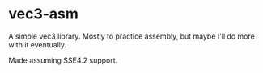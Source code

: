 # vec3-asm

A simple vec3 library. Mostly to practice assembly, but maybe I'll do more with it eventually.

Made assuming SSE4.2 support.
